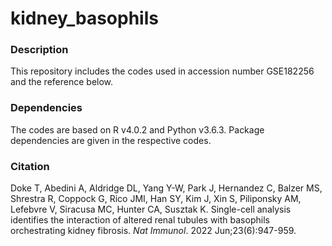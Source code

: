 # kidney_basophils

### Description
This repository includes the codes used in accession number GSE182256 and the reference below.

### Dependencies
The codes are based on R v4.0.2 and Python v3.6.3. Package dependencies are given in the respective codes.

### Citation
Doke T, Abedini A, Aldridge DL, Yang Y-W, Park J, Hernandez C, Balzer MS, Shrestra R, Coppock G, Rico JMI, Han SY, Kim J, Xin S, Piliponsky AM, Lefebvre V, Siracusa MC, Hunter CA, Susztak K. Single-cell analysis identifies the interaction of altered renal tubules with basophils orchestrating kidney fibrosis. _Nat Immunol_. 2022 Jun;23(6):947-959.
